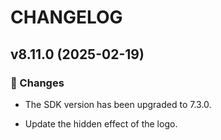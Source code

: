 # CHANGELOG

## v8.11.0 (2025-02-19)

### 📝 Changes

* The SDK version has been upgraded to 7.3.0.

* Update the hidden effect of the logo.
